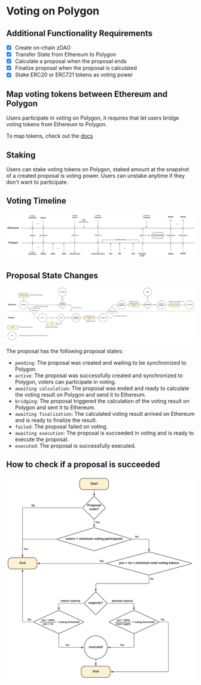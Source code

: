 # Voting on Polygon

## Additional Functionality Requirements

- [x] Create on-chain zDAO
- [x] Transfer State from Ethereum to Polygon
- [x] Calculate a proposal when the proposal ends
- [x] Finalize proposal when the proposal is calculated
- [x] Stake ERC20 or ERC721 tokens as voting power

## Map voting tokens between Ethereum and Polygon

Users participate in voting on Polygon, it requires that let users bridge voting tokens from Ethereum to Polygon.

To map tokens, check out the [docs](https://github.com/zer0-os/zdao-token-mappings)

## Staking

Users can stake voting tokens on Polygon, staked amount at the snapshot of a created proposal is voting power.
Users can unstake anytime if they don't want to participate.

## Voting Timeline

![VotingTimeline](./VotingTimeline.png)

## Proposal State Changes

![ProposalStateChanges](./ProposalStateChanges.png)

The proposal has the following proposal states:

- `pending`: The proposal was created and waiting to be synchronized to Polygon.
- `active`: The proposal was successfully created and synchronized to Polygon, voters can participate in voting.
- `awaiting calculation`: The proposal was ended and ready to calculate the voting result on Polygon and send it to Ethereum.
- `bridging`: The proposal triggered the calculation of the voting result on Polygon and sent it to Ethereum.
- `awaiting finalization`: The calculated voting result arrived on Ethereum and is ready to finalize the result.
- `failed`: The proposal failed on voting.
- `awaiting execution`: The proposal is succeeded in voting and is ready to execute the proposal.
- `executed`: The proposal is successfully executed.

## How to check if a proposal is succeeded

![FlowChart](./FlowChart.png)
